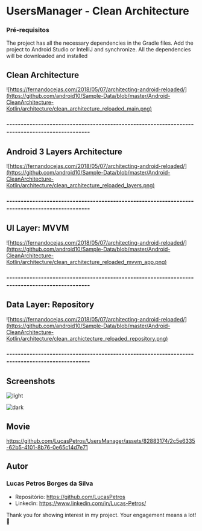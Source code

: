 # UsersManager - Clean Architecture

### Pré-requisitos

The project has all the necessary dependencies in the Gradle files. Add the project to Android Studio or IntelliJ and synchronize. All the dependencies will be downloaded and installed

## Clean Architecture
![https://fernandocejas.com/2018/05/07/architecting-android-reloaded/](https://github.com/android10/Sample-Data/blob/master/Android-CleanArchitecture-Kotlin/architecture/clean_architecture_reloaded_main.png)

### ----------------------------------------------------------------------------------------------

## Android 3 Layers Architecture
![https://fernandocejas.com/2018/05/07/architecting-android-reloaded/](https://github.com/android10/Sample-Data/blob/master/Android-CleanArchitecture-Kotlin/architecture/clean_architecture_reloaded_layers.png)

### ----------------------------------------------------------------------------------------------

## UI Layer: MVVM 
![https://fernandocejas.com/2018/05/07/architecting-android-reloaded/](https://github.com/android10/Sample-Data/blob/master/Android-CleanArchitecture-Kotlin/architecture/clean_architecture_reloaded_mvvm_app.png)

### ----------------------------------------------------------------------------------------------

## Data Layer: Repository 
![https://fernandocejas.com/2018/05/07/architecting-android-reloaded/](https://github.com/android10/Sample-Data/blob/master/Android-CleanArchitecture-Kotlin/architecture/clean_archictecture_reloaded_repository.png)

### ----------------------------------------------------------------------------------------------

## Screenshots

![light](https://github.com/LucasPetros/UsersManager/assets/82883174/00ee7de2-68a2-4417-b312-fe0139ea80fd)

![dark](https://github.com/LucasPetros/UsersManager/assets/82883174/4a8d5d65-75a5-4fe3-b489-b0f2978d5953)

## Movie

https://github.com/LucasPetros/UsersManager/assets/82883174/2c5e6335-62b5-4101-8b76-0e65c14d7e71

## Autor

### Lucas Petros Borges da Silva
* Repositório: https://github.com/LucasPetros
* Linkedin: https://www.linkedin.com/in/Lucas-Petros/

Thank you for showing interest in my project. Your engagement means a lot! 🤩
